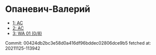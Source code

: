 # Опаневич-Валерий
- [1: AC](1.md)
- [2: AC](2.md)
- [3: WA 01 (0/8)](3.md)

Commit: 00424db2bc3e58d0a416df96bddec02806dce9b5
 fetched at: 20211125-113942
